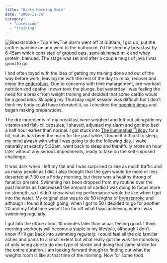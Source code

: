 ```yaml
---
title: "Early Morning Swim"
date: "2006-11-24"
category:
  - "obsession"
  - "training"
---
```


![Breaststroke - Top View](/wp-content/uploads/2006/11/breaststroke.jpg)The alarm went off at 6:30am, I got up, put the coffee machine on and went to the bathroom. I'd finished my breakfast by 6:45am which consisted of ground oats, semi-skimmed milk and whey protein, blended. The stage was set and after a couple mugs of java I was good to go.

I had often toyed with the idea of getting my training done and out of the way before work, leaving me with the rest of the day to relax, recover and enjoy the [endorphins](http://en.wikipedia.org/wiki/Endorphin). Due to concerns with time management, pre-workout nutrition and apathy I never took the plunge, but yesterday I was feeling the need for a break from weight training and decided that some cardio would be a good idea. Skipping my Thursday night session was difficult but I don't think my body could have tolerated it, so I checked the [opening times](http://www.qub.ac.uk/pec/Aboutus/Openinghours/) and began making preparations.

The dry ingredients of my breakfast were weighed and left out alongside my vitamin and fish-oil capsules, I shaved, adjusted my alarm and got into bed a half hour earlier than normal. I got stuck into [The Iluminatus! Trilogy](http://www.amazon.co.uk/Illuminatus-Trilogy-Robert-Shea/dp/1854875744?tag=sickbiscuitco-21) for a bit, but as has been the norm for the past while, I found it difficult to sleep, my mind awash with what I was going to do the following day. I woke naturally at exactly 5:30am, went back to sleep and thankfully arose an hour later without any serious impediments, ready to take on the self-imposed challenge.

It was dark when I left my flat and I was surprised to see as much traffic and as many people as I did. I also thought that the gym would be more or less deserted at 7:30 on a Friday morning, but there was a healthy throng of fanatics present. Swimming has been dropped from my routine over the past months as I decreased the amount of cardio I was doing to focus more on strength, so I didn't know what my performance would be like when I got into the water. My original plan was to do 50 lengths of [breaststroke](http://en.wikipedia.org/wiki/Breaststroke) and although I found it tough going, when I got to 50 I decided to go for another 20 and my total time wasn't too far off what I was achieving when I was swimming regularly.

I got into the office about 10 minutes later than usual, feeling good. I think morning workouts will become a staple in my lifestyle, although I don't know if I'll get back into swimming regularly: I could feel all the old familiar aches and pains to a small extent but what really got me was the monotony of only being able to do one type of stroke and doing that same stroke for the entire duration. I am looking forward though to finding out what the weights room is like at that time of the morning. Now for some food.
